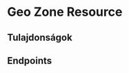 # Geo Zone Resource

## Tulajdonságok

<ResourceProperties :resource="'geo_zone'" :lang="'hu'"/>

## Endpoints

[//]: <> (GET ENDPOINT)
<ResourceEndpoint :resource="'geo_zone'" :endpoint="'get'" :lang="'hu'">

<template v-slot:responseJSON>

<<< @/docs/fixtures/api/geo_zone/response/json/get_id.json

</template>

<template v-slot:responseXML>

<<< @/docs/fixtures/api/geo_zone/response/xml/get_id.xml

</template>

</ResourceEndpoint>

[//]: <> (GETCOLLECTION ENDPOINT)
<ResourceEndpoint :resource="'geo_zone'" :endpoint="'getCollection'" :lang="'hu'">

<template v-slot:responseJSON>

<<< @/docs/fixtures/api/geo_zone/response/json/get_page.json

</template>

<template v-slot:responseXML>

<<< @/docs/fixtures/api/geo_zone/response/xml/get_page.xml

</template>

</ResourceEndpoint>

